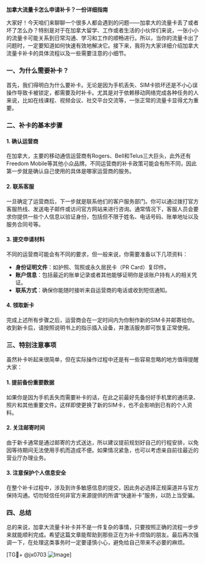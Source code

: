 **加拿大流量卡怎么申请补卡？一份详细指南**

大家好！今天咱们来聊聊一个很多人都会遇到的问题——加拿大的流量卡丢了或者坏了怎么办？特别是对于在加拿大留学、工作或者生活的小伙伴们来说，一张小小的流量卡可能关系到日常沟通、学习和工作的顺畅进行。所以，当你的流量卡出了问题时，一定要知道如何快速有效地解决它。接下来，我将为大家详细介绍加拿大流量卡补卡的具体流程以及一些需要注意的小细节。

### 一、为什么需要补卡？

首先，我们得明白为什么要补卡。无论是因为手机丢失、SIM卡损坏还是不小心误操作导致卡被锁定，都需要及时补卡。尤其是对于依赖移动网络完成各种任务的人来说，比如在线课程、视频会议、社交平台交流等，一张正常的流量卡显得尤为重要。

### 二、补卡的基本步骤

#### 1. 确认运营商
在加拿大，主要的移动通信运营商有Rogers、Bell和Telus三大巨头，此外还有Freedom Mobile等其他小众品牌。不同运营商的补卡政策可能会有所不同，因此第一步就是确认自己使用的具体是哪家运营商的服务。

#### 2. 联系客服
一旦确定了运营商后，下一步就是联系他们的客户服务部门。你可以通过拨打官方客服热线、发送电子邮件或访问官方网站来进行咨询。通常情况下，客服人员会要求你提供一些个人信息以验证身份，包括但不限于姓名、电话号码、账单地址以及服务合同号等。

#### 3. 提交申请材料
不同的运营商可能会有不同的要求，但一般来说，你需要准备以下几项资料：
- **身份证明文件**：如护照、驾照或永久居民卡（PR Card）复印件。
- **账户信息**：包括最近的账单记录或者其他能够证明你是该账户持有人的相关凭证。
- **联系方式**：确保你能随时接听来自运营商的电话或收到短信通知。

#### 4. 领取新卡
完成上述所有步骤之后，运营商会在一定时间内为你制作新的SIM卡并邮寄给你。收到新卡后，请按照说明书上的指示插入设备，并激活服务即可恢复正常使用。

### 三、特别注意事项

虽然补卡听起来很简单，但在实际操作过程中还是有一些容易忽略的地方值得提醒大家：

#### 1. 提前备份重要数据
如果你是因为手机丢失而需要补卡的话，在此之前最好先备份好手机里的通讯录、照片和其他重要文件。这样即使更换了新的SIM卡，也不会影响到已有的个人资料。

#### 2. 关注邮寄时间
由于新卡通常是通过邮寄的方式送达，所以建议提前规划好自己的行程安排，以免因等待期间无法使用手机而造成不便。如果情况紧急，也可以考虑亲自前往最近的营业厅办理业务。

#### 3. 注意保护个人信息安全
在整个补卡过程中，涉及到许多敏感信息的提交，因此务必选择正规渠道并与官方保持沟通。切勿轻信任何非官方来源提供的所谓“快速补卡”服务，以防上当受骗。

### 四、总结

总的来说，加拿大流量卡补卡并不是一件复杂的事情，只要按照正确的流程一步步来就能顺利完成。希望这篇文章能帮助到那些正在为补卡烦恼的朋友。最后再次强调一下，在处理这类事务时一定要谨慎小心，避免给自己带来不必要的麻烦。

[TG💪+ @jx0703 ![Image](https://github.com/user-attachments/assets/dbca1d08-cadb-493c-b0ec-ad6f7a83f270)]